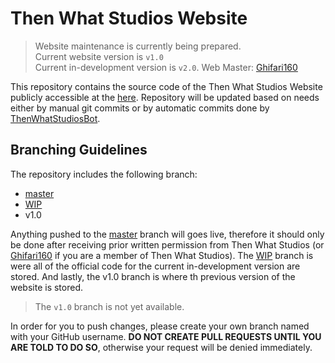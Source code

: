 # Then What Studios Website #
>Website maintenance is currently being prepared.  
>Current website version is `v1.0`  
>Current in-development version is `v2.0`. Web Master: [Ghifari160](https://gtihub.com/Ghifari160)

This repository contains the source code of the Then What Studios Website publicly accessible at the [here](http://thenwhatstudios.github.io/).
Repository will be updated based on needs either by manual git commits or by automatic commits done by [ThenWhatStudiosBot](https://github.com/ThenWhatStudiosBot).

## Branching Guidelines ##
The repository includes the following branch:
* [master](https://github.com/ThenWhatStudios/thenwhatstudios.github.io/tree/master)
* [WIP](https://github.com/ThenWhatStudios/thenwhatstidios.ggithub.io/tree/WIP)
* v1.0

Anything pushed to the [master](https://github.com/ThenWhatStudios/thenwhatstudios.github.io/tree/master) branch will goes live, therefore it should only be done after receiving prior written permission from Then What Studios (or [Ghifari160](https://gtihub.com/Ghifari160) if you are a member of Then What Studios).
The [WIP](https://github.com/ThenWhatStudios/thenwhatstidios.ggithub.io/tree/WIP) branch is were all of the official code for the current in-development version are stored. And lastly, the v1.0 branch is where th previous version of
the website is stored.

>The `v1.0` branch is not yet available.

In order for you to push changes, please create your own branch named with your GitHub username. **DO NOT CREATE PULL REQUESTS UNTIL YOU ARE TOLD TO DO SO**, otherwise your request will be denied immediately.
